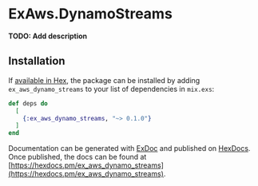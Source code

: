 # ExAws.DynamoStreams

**TODO: Add description**

## Installation

If [available in Hex](https://hex.pm/docs/publish), the package can be installed
by adding `ex_aws_dynamo_streams` to your list of dependencies in `mix.exs`:

```elixir
def deps do
  [
    {:ex_aws_dynamo_streams, "~> 0.1.0"}
  ]
end
```

Documentation can be generated with [ExDoc](https://github.com/elixir-lang/ex_doc)
and published on [HexDocs](https://hexdocs.pm). Once published, the docs can
be found at [https://hexdocs.pm/ex_aws_dynamo_streams](https://hexdocs.pm/ex_aws_dynamo_streams).

